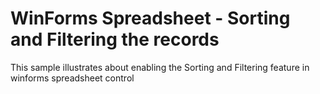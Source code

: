# WinForms Spreadsheet - Sorting and Filtering the records
This sample illustrates about enabling the Sorting and Filtering feature in winforms spreadsheet control
